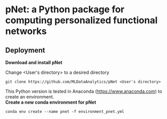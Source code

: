 # pNet: a Python package for computing personalized functional networks

## Deployment
**Download and install pNet**

Change <User's directory> to a desired directory
```
git clone https://github.com/MLDataAnalytics/pNet <User's directory>
```
This Python version is tested in Anaconda (https://www.anaconda.com) to create an environment. <br />
**Create a new conda environment for pNet**
```
conda env create --name pnet -f environment_pnet.yml
```
```

